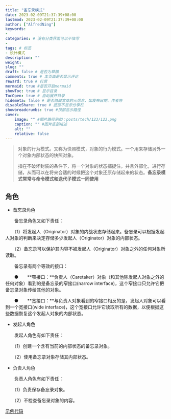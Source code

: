 ```yaml
---
title: "备忘录模式"
date: 2023-02-09T21:37:39+08:00
lastmod: 2023-02-09T21:37:39+08:00
author: ["AlfredNing"]
keywords: 
- 
categories: # 没有分类界面可以不填写
- 
tags: # 标签
- 设计模式
description: ""
weight:
slug: ""
draft: false # 是否为草稿
comments: true # 本页面是否显示评论
reward: true # 打赏
mermaid: true #是否开启mermaid
showToc: true # 显示目录
TocOpen: true # 自动展开目录
hidemeta: false # 是否隐藏文章的元信息，如发布日期、作者等
disableShare: true # 底部不显示分享栏
showbreadcrumbs: true #顶部显示路径
cover:
    image: "" #图片路径例如：posts/tech/123/123.png
    caption: "" #图片底部描述
    alt: ""
    relative: false
---
```


> 对象的行为模式。又称为快照模式，对象的行为模式。一个用来存储另外一个对象内部状态的快照对象。
>
> 指在不破坏封装的条件下，将一个对象的状态捕捉住，并且外部化，进行存储，从而可以在将来合适的时候把这个对象还原存储起来的状态。**备忘录模式常常与命令模式和迭代子模式一同使用**

## 角色

- 备忘录角色

　　备忘录角色又如下责任：

　　（1）将发起人（Originator）对象的内战状态存储起来。备忘录可以根据发起人对象的判断来决定存储多少发起人（Originator）对象的内部状态。

　　（2）备忘录可以保护其内容不被发起人（Originator）对象之外的任何对象所读取。

　　备忘录有两个等效的接口：

　　●　　**窄接口：**负责人（Caretaker）对象（和其他除发起人对象之外的任何对象）看到的是备忘录的窄接口(narrow interface)，这个窄接口只允许它把备忘录对象传给其他的对象。

　　●　　**宽接口：**与负责人对象看到的窄接口相反的是，发起人对象可以看到一个宽接口(wide interface)，这个宽接口允许它读取所有的数据，以便根据这些数据恢复这个发起人对象的内部状态。

- 发起人角色

　　发起人角色有如下责任：

　　（1）创建一个含有当前的内部状态的备忘录对象。

　　（2）使用备忘录对象存储其内部状态。

- 负责人角色

　　负责人角色有如下责任：

　　（1）负责保存备忘录对象。

　　（2）不检查备忘录对象的内容。

[示例代码](https://github.com/AlfredNing/nq-coding/tree/main/design_pattern/src/memento)